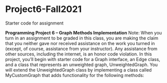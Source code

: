# Project6-Fall2021
Starter code for assignment

**Programming Project 6 – Graph Methods Implementation**
Note: When you turn in an assignment to be graded in this class, you are making the claim that you neither gave nor received assistance on the work you turned in (except, of course, assistance from your instructor). Any assistance from other sources, including the internet, is an honor code violation.
In this project, you’ll begin with starter code for a Graph interface, an Edge class, and a class that represents an unweighted graph, UnweightedGraph.  You will extend the UnweightedGraph class by implementing a class called MyCustomGraph  that adds functionality for the following methods:
